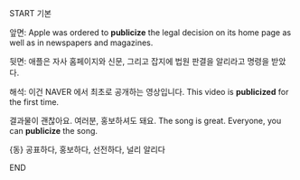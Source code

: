 START
기본

앞면:
Apple was ordered to **publicize** the legal decision on its home page as well as in newspapers and magazines. 

뒷면:
애플은 자사 홈페이지와 신문, 그리고 잡지에 법원 판결을 알리라고 명령을 받았다.

해석:
이건 NAVER 에서 최초로 공개하는 영상입니다.
This video is **publicized** for the first time.

결과물이 괜찮아요. 여러분, 홍보하셔도 돼요.
The song is great. Everyone, you can **publicize** the song.

{동} 공표하다, 홍보하다, 선전하다, 널리 알리다
<!--ID: 1746762084368-->
END